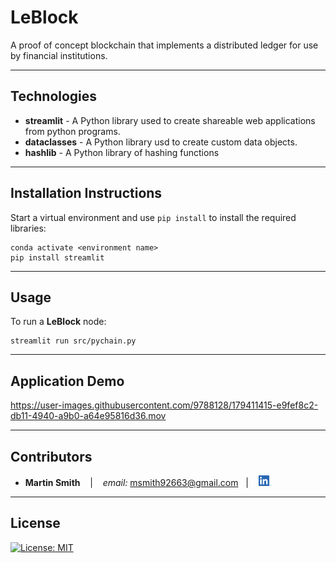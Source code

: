 # LeBlock

A proof of concept blockchain that implements a distributed ledger for use by financial institutions.

---

## Technologies

* **streamlit** - A Python library used to create shareable web applications from python programs.
* **dataclasses** - A Python library usd to create custom data objects.
* **hashlib** - A Python library of hashing functions

---

## Installation Instructions
Start a virtual environment and use `pip install` to install the required libraries:
```
conda activate <environment name>
pip install streamlit
```

---

## Usage

To run a **LeBlock** node:
```
streamlit run src/pychain.py
```

---

## Application Demo

https://user-images.githubusercontent.com/9788128/179411415-e9fef8c2-db11-4940-a9b0-a64e95816d36.mov

---

## Contributors

*  **Martin Smith** <span>&nbsp;&nbsp;</span> |
<span>&nbsp;&nbsp;</span> *email:* msmith92663@gmail.com <span>&nbsp;&nbsp;</span>|
<span>&nbsp;&nbsp;</span> [<img src="images/LI-In-Bug.png" alt="in" width="20"/>](https://www.linkedin.com/in/smithmartinp/)

---

## License

[![License: MIT](https://img.shields.io/badge/License-MIT-yellow.svg)](LICENSE)
